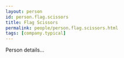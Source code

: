 ```yaml
---
layout: person
id: person.flag.scissors
title: Flag Scissors
permalink: people/person.flag.scissors.html
tags: [company.typical]
---
```


Person details...